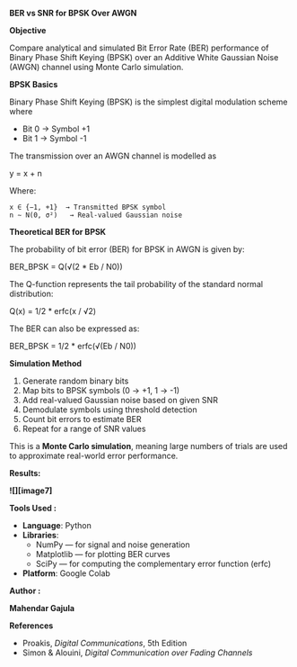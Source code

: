 **BER vs SNR for BPSK Over AWGN**

**Objective**

Compare analytical and simulated Bit Error Rate (BER) performance of Binary Phase Shift Keying (BPSK) over an Additive White Gaussian Noise (AWGN) channel using Monte Carlo simulation.

**BPSK Basics**

Binary Phase Shift Keying (BPSK) is the simplest digital modulation scheme where

* Bit 0 → Symbol \+1  
* Bit 1 → Symbol \-1

The transmission over an AWGN channel is modelled as

y = x + n

Where:

    x ∈ {−1, +1}  → Transmitted BPSK symbol  
    n ∼ N(0, σ²)   → Real-valued Gaussian noise


**Theoretical BER for BPSK**

The probability of bit error (BER) for BPSK in AWGN is given by:

 BER_BPSK = Q(√(2 * Eb / N0))

The Q-function represents the tail probability of the standard normal distribution:

Q(x) = 1/2 * erfc(x / √2)

The BER can also be expressed as:

BER_BPSK = 1/2 * erfc(√(Eb / N0))

**Simulation Method**

1. Generate random binary bits  
2. Map bits to BPSK symbols (0 → \+1, 1 → \-1)  
3. Add real-valued Gaussian noise based on given SNR  
4. Demodulate symbols using threshold detection  
5. Count bit errors to estimate BER  
6. Repeat for a range of SNR values

This is a **Monte Carlo simulation**, meaning large numbers of trials are used to approximate real-world error performance.

**Results:**

**![][image7]**

**Tools Used :**

* **Language**: Python  
* **Libraries**:  
  * NumPy — for signal and noise generation  
  * Matplotlib — for plotting BER curves  
  * SciPy — for computing the complementary error function (erfc)  
* **Platform**: Google Colab

**Author :**

**Mahendar Gajula**

**References**

* Proakis, *Digital Communications*, 5th Edition  
* Simon & Alouini, *Digital Communication over Fading Channels*
